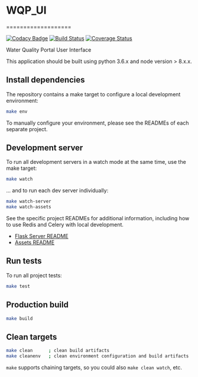 # WQP_UI
===================

[![Codacy Badge](https://api.codacy.com/project/badge/Grade/b4640bae0bcc4a279222f9c422da9ac5)](https://app.codacy.com/app/usgs_wma_dev/WQP_UI?utm_source=github.com&utm_medium=referral&utm_content=NWQMC/WQP_UI&utm_campaign=badger)
[![Build Status](https://travis-ci.org/NWQMC/WQP_UI.svg?branch=master)](https://travis-ci.org/NWQMC/WQP_UI)
[![Coverage Status](https://coveralls.io/repos/github/NWQMC/WQP_UI/badge.svg?branch=master)](https://coveralls.io/github/NWQMC/WQP_UI?branch=master)

Water Quality Portal User Interface

This application should be built using python 3.6.x and node version > 8.x.x.

## Install dependencies

The repository contains a make target to configure a local development environment:

```bash
make env
```

To manually configure your environment, please see the READMEs of each separate project.

## Development server

To run all development servers in a watch mode at the same time, use the make target:

```bash
make watch
```

... and to run each dev server individually:

```bash
make watch-server
make watch-assets
```

See the specific project READMEs for additional information, including how to use Redis
and Celery with local development.

- [Flask Server README](./server/README.md)
- [Assets README](./assets/README.md)

## Run tests

To run all project tests:

```bash
make test
```

## Production build

```bash
make build
```

## Clean targets

```bash
make clean      ; clean build artifacts
make cleanenv   ; clean environment configuration and build artifacts
```

`make` supports chaining targets, so you could also `make clean watch`, etc.
